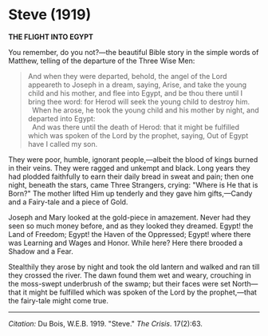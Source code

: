 <!--
title:   Steve
author:  Du Bois, W.E.B.
journal: The Crisis
year:    1919
volume:  17
issue:   2
pages:   63
-->

# Steve (1919)

**THE FLIGHT INTO EGYPT**

You remember, do you not?—the beautiful Bible story in the simple words of Matthew, telling of the departure of the Three Wise Men:

> And when they were departed, behold, the angel of the Lord appeareth to Joseph in a dream, saying, Arise, and take the young child and his mother, and flee into Egypt, and be thou there until I bring thee word: for Herod will seek the young child to destroy him.    
> &nbsp;
> When he arose, he took the young child and his mother by night, and departed into Egypt:    
> &nbsp;
> And was there until the death of Herod: that it might be fulfilled which was spoken of the Lord by the prophet, saying, Out of Egypt have I called my son.

They were poor, humble, ignorant people,—albeit the blood of kings burned in their veins. They were ragged and unkempt and black. Long years they had plodded faithfully to earn their daily bread in sweat and pain; then one night, beneath the stars, came Three Strangers, crying: "Where is He that is Born?" The mother lifted Him up tenderly and they gave him gifts,—Candy and a Fairy-tale and a piece of Gold.

Joseph and Mary looked at the gold-piece in amazement. Never had they seen so much money before, and as they looked they dreamed. Egypt! the Land of Freedom; Egypt! the Haven of the Oppressed; Egypt! where there was Learning and Wages and Honor. While here? Here there brooded a Shadow and a Fear.

Stealthily they arose by night and took the old lantern and walked and ran till they crossed the river. The dawn found them wet and weary, crouching in the moss-swept underbrush of the swamp; but their faces were set North—that it might be fulfilled which was spoken of the Lord by the prophet,—that the fairy-tale might come true.

______________
*Citation:* Du Bois, W.E.B. 1919. "Steve." *The Crisis*. 17(2):63.